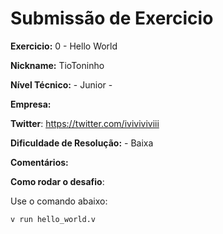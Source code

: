 # Submissão de Exercicio

**Exercicio:** 0 - Hello World

**Nickname:** TioToninho

**Nível Técnico:** - Junior -

**Empresa:**

**Twitter**: https://twitter.com/iviviviviii

**Dificuldade de Resolução:** - Baixa

**Comentários:**

**Como rodar o desafio**: 

Use o comando abaixo: 
```bash
v run hello_world.v
```